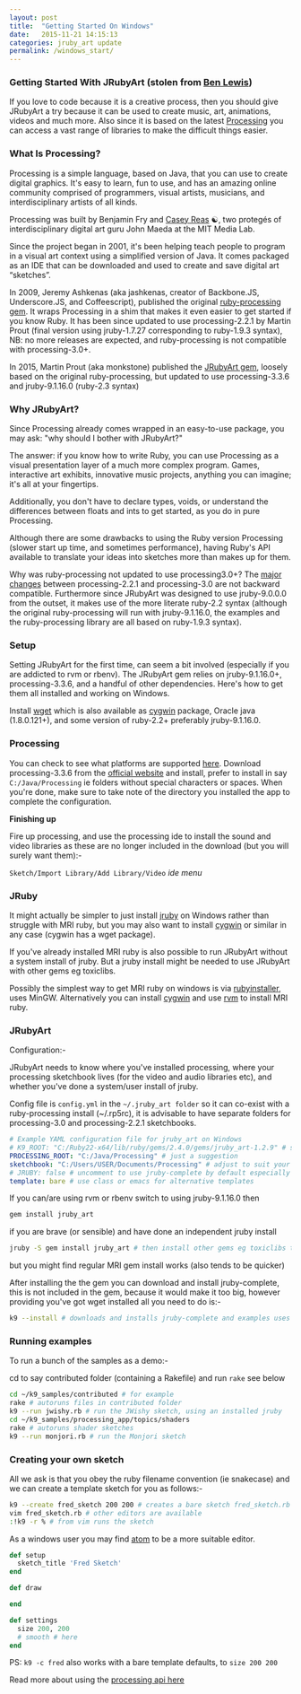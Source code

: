 ```yaml
---
layout: post
title:  "Getting Started On Windows"
date:   2015-11-21 14:15:13
categories: jruby_art update
permalink: /windows_start/
---
```

### Getting Started With JRubyArt (stolen from [Ben Lewis][ben])

If you love to code because it is a creative process, then you should give JRubyArt a try because it can be used to create music, art, animations, videos and much more. Also since it is based on the latest [Processing][processing] you can access a vast range of libraries to make the difficult things easier.

### What Is Processing?

Processing is a simple language, based on Java, that you can use to create digital graphics. It's easy to learn, fun to use, and has an amazing online community comprised of programmers, visual artists, musicians, and interdisciplinary artists of all kinds.

Processing was built by Benjamin Fry and [Casey Reas][casey] ☯, two protegés of interdisciplinary digital art guru John Maeda at the MIT Media Lab.

Since the project began in 2001, it's been helping teach people to program in a visual art context using a simplified version of Java. It comes packaged as an IDE that can be downloaded and used to create and save digital art “sketches”.

In 2009, Jeremy Ashkenas (aka jashkenas, creator of Backbone.JS, Underscore.JS, and Coffeescript), published the original [ruby-processing gem][gem]. It wraps Processing in a shim that makes it even easier to get started if you know Ruby. It has been since updated to use processing-2.2.1 by Martin Prout (final version using jruby-1.7.27 corresponding to ruby-1.9.3 syntax), NB: no more releases are expected, and ruby-processing is not compatible with processing-3.0+.

In 2015, Martin Prout (aka monkstone) published the [JRubyArt gem][jrubyart], loosely based on the original ruby-processing, but updated to use processing-3.3.6 and jruby-9.1.16.0 (ruby-2.3 syntax)

### Why JRubyArt?

Since Processing already comes wrapped in an easy-to-use package, you may ask: "why should I bother with JRubyArt?"

The answer: if you know how to write Ruby, you can use Processing as a visual presentation layer of a much more complex program. Games, interactive art exhibits, innovative music projects, anything you can imagine; it's all at your fingertips.

Additionally, you don't have to declare types, voids, or understand the differences between floats and ints to get started, as you do in pure Processing.

Although there are some drawbacks to using the Ruby version Processing (slower start up time, and sometimes performance), having Ruby's API available to translate your ideas into sketches more than makes up for them.

Why was ruby-processing not updated to use processing3.0+? The [major changes][changes] between processing-2.2.1 and processing-3.0 are not backward compatible. Furthermore since JRubyArt was designed to use jruby-9.0.0.0 from the outset, it makes use of the more literate ruby-2.2 syntax (although the original ruby-processing will run with jruby-9.1.16.0, the examples and the ruby-processing library are all based on ruby-1.9.3 syntax).

### Setup

Setting JRubyArt for the first time, can seem a bit involved (especially if you are addicted to rvm or rbenv). The JRubyArt gem relies on jruby-9.1.16.0+, processing-3.3.6, and a handful of other dependencies. Here's how to get them all installed and working on Windows.

Install [wget][wget] which is also available as [cygwin][cygwin] package, Oracle java (1.8.0.121+), and some version of ruby-2.2+ preferably jruby-9.1.16.0.

### Processing

You can check to see what platforms are supported [here][platforms].
Download processing-3.3.6 from the [official website][official] and install, prefer to install in say `C:/Java/Processing` ie folders without special characters or spaces.  When you're done, make sure to take note of the directory you installed the app to complete the configuration.

__Finishing up__

Fire up processing, and use the processing ide to install the sound and video libraries as these are no longer included in the
download (but you will surely want them):-

`Sketch/Import Library/Add Library/Video` _ide menu_

### JRuby

It might actually be simpler to just install [jruby][jruby] on Windows rather
than struggle with MRI ruby, but you may also want to install [cygwin][cygwin] or similar in any case (cygwin has a wget package).

If you've already installed MRI ruby is also possible to run JRubyArt without a system install of jruby. But a jruby install might be needed to use JRubyArt with other gems eg toxiclibs.

Possibly the simplest way to get MRI ruby on windows is via [rubyinstaller][rubyinstaller], uses MinGW. Alternatively you can install [cygwin][cygwin] and use [rvm][rvm] to install MRI ruby.

### JRubyArt

Configuration:-

JRubyArt needs to know where you've installed processing, where your processing sketchbook lives (for the video and audio libraries etc), and whether you've done a system/user install of jruby.

Config file is `config.yml` in the `~/.jruby_art folder` so it can co-exist with a ruby-processing install (~/.rp5rc), it is advisable to have separate folders for processing-3.0 and processing-2.2.1 sketchbooks.

```yaml
# Example YAML configuration file for jruby_art on Windows
# K9_ROOT: "C:/Ruby22-x64/lib/ruby/gems/2.4.0/gems/jruby_art-1.2.9" # should not be necessary
PROCESSING_ROOT: "C:/Java/Processing" # just a suggestion
sketchbook: "C:/Users/USER/Documents/Processing" # adjust to suit your install
# JRUBY: false # uncomment to use jruby-complete by default especially if you haven't installed jruby
template: bare # use class or emacs for alternative templates
```

If you can/are using rvm or rbenv switch to using jruby-9.1.16.0 then

```bash
gem install jruby_art
```

if you are brave (or sensible) and have done an independent jruby install

```bash
jruby -S gem install jruby_art # then install other gems eg toxiclibs the same way
```

but you might find regular MRI gem install works (also tends to be quicker)


After installing the the gem you can download and install jruby-complete,
this is not included in the gem, because it would make it too big, however providing you've got wget installed all you need to do is:-

```bash
k9 --install # downloads and installs jruby-complete and examples uses wget
```


### Running examples

To run a bunch of the samples as a demo:-

cd to say contributed folder (containing a Rakefile) and run `rake` see below

```bash
cd ~/k9_samples/contributed # for example
rake # autoruns files in contributed folder
k9 --run jwishy.rb # run the JWishy sketch, using an installed jruby
cd ~/k9_samples/processing_app/topics/shaders
rake # autoruns shader sketches
k9 --run monjori.rb # run the Monjori sketch
```

### Creating your own sketch

All we ask is that you obey the ruby filename convention (ie snakecase) and we can create a template sketch for you as follows:-

```bash
k9 --create fred_sketch 200 200 # creates a bare sketch fred_sketch.rb (see below)
vim fred_sketch.rb # other editors are available
:!k9 -r % # from vim runs the sketch
```

As a windows user you may find [atom][atom] to be a more suitable editor.

```ruby
def setup
  sketch_title 'Fred Sketch'
end

def draw

end

def settings
  size 200, 200
  # smooth # here
end
```

PS: `k9 -c fred` also works with a bare template defaults, to `size 200 200`

Read more about using the [processing api here][api]

[api]: {{site.github.url}}/methods/processing_api
[ben]:https://blog.engineyard.com/2015/getting-started-with-ruby-processing
[processing]:https://processing.org/
[gem]:https://rubygems.org/gems/ruby-processing
[jrubyart]:https://rubygems.org/gems/jruby_art
[changes]:https://github.com/processing/processing/wiki/Changes-in-3.0
[official]:https://processing.org/download/?processing
[platforms]:https://github.com/processing/processing/wiki/Supported-Platforms
[jruby]:https://github.com/jruby/jruby/wiki/GettingStarted
[atom]:{{site.github.url}}/editors/atom
[cygwin]:https://www.cygwin.com/
[rubyinstaller]:https://rubyinstaller.org/downloads/
[rvm]:https://blog.developwithpassion.com/2012/03/30/installing-rvm-with-cygwin-on-windows/
[casey]:https://github.com/processing/processing/wiki/FAQ
[wget]:http://gnuwin32.sourceforge.net/packages/wget.htm
